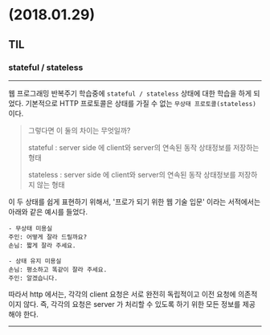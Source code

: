# (2018.01.29)

## TIL

### stateful / stateless

---
웹 프로그래밍 반복주기 학습중에 `stateful / stateless` 상태에 대한 학습을 하게 되었다.
기본적으로 HTTP 프로토콜은 상태를 가질 수 없는 `무상태 프로토콜(stateless)` 이다.

> 그렇다면 이 둘의 차이는 무엇일까?
>   
> stateful : server side 에 client와 server의 연속된 동작 상태정보를 저장하는 형태
>   
> stateless : server side 에 client와 server의 연속된 동작 상태정보를 저장하지 않는 형태

이 두 상태를 쉽게 표현하기 위해서, '프로가 되기 위한 웹 기술 입문' 이라는 서적에서는 아래와
같은 예시를 들었다.

```
- 무상태 미용실
주인: 어떻게 잘라 드릴까요?
손님: 짧게 잘라 주세요.

- 상태 유지 미용실
손님: 평소하고 똑같이 잘라 주세요.
주인: 알겠습니다.
```

따라서 http 에서는, 각각의 client 요청은 서로 완전히 독립적이고 이전 요청에 의존적이지 않다. 즉, 각각의 요청은 server 가 처리할 수 있도록 하기 위한 모든 정보를 제공해야 한다.

---
